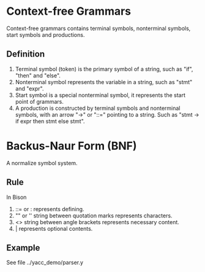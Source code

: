 # Context-free Grammars
Context-free grammars contains terminal symbols, nonterminal symbols, start symbols and productions.
## Definition
1. Terminal symbol (token) is the primary symbol of a string, such as "if", "then" and "else".
2. Nonterminal symbol represents the variable in a string, such as "stmt" and "expr".
3. Start symbol is a special nonterminal symbol, it represents the start point of grammars.
4. A production is constructed by terminal symbols and nonterminal symbols, with an arrow "->" or "::=" pointing to a string. Such as "stmt -> if expr then stmt else stmt".
# Backus-Naur Form (BNF)
A normalize symbol system.
## Rule
In Bison
1. ::= or : represents defining.
2. "" or '' string between quotation marks represents characters.
3. <> string between angle brackets represents necessary content.
4. | represents optional contents.
## Example
See file ../yacc_demo/parser.y